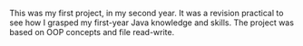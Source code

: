 This was my first project, in my second year. It was a revision 
practical to see how I grasped my first-year Java knowledge and skills.
The project was based on OOP concepts and file read-write.
